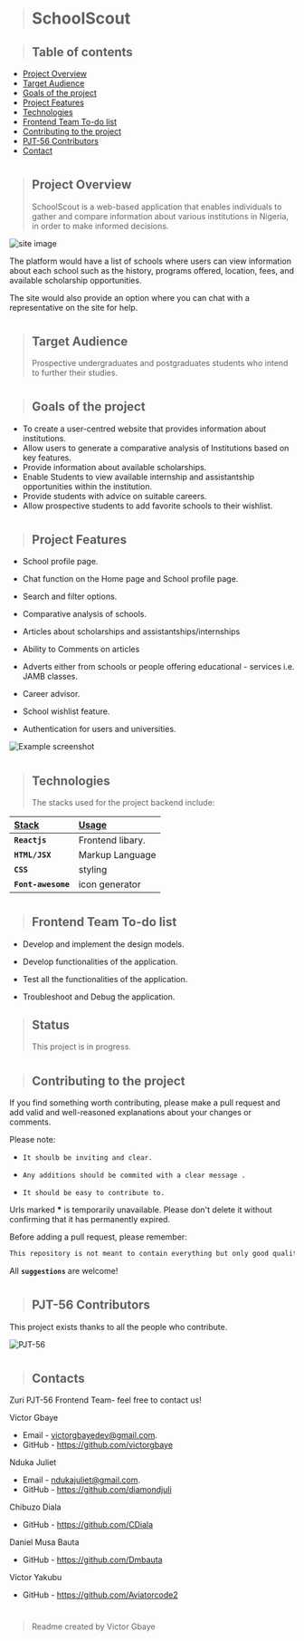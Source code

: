 > # SchoolScout

> ## Table of contents

- [Project Overview](#project-overview)
- [Target Audience](#target-audience)
- [Goals of the project](#goals-of-the-project)
- [Project Features](#project-features)
- [Technologies](#technologies)
- [Frontend Team To-do list](#frontend-team-to-do-list)
- [Contributing to the project](#contributing-to-the-project)
- [PJT-56 Contributors](#pjt-team-56-contributors)
- [Contact](#contact)

#

> ## Project Overview
>
> SchoolScout is a web-based application that enables individuals to gather and compare information about various institutions in Nigeria, in order to make informed decisions.

![site image](https://drive.google.com/uc?export=view&id=16Otrf-DKRwjCBjYJhP587dFUIP3vF1Bu)

The platform would have a list of schools where users can view information about each school such as the history, programs offered, location, fees, and available scholarship opportunities.

The site would also provide an option where you can chat with a representative on the site for help.

#

> ## Target Audience
>
> Prospective undergraduates and postgraduates students who intend to further their studies.

#

> ## Goals of the project

- To create a user-centred website that provides information about institutions.
- Allow users to generate a comparative analysis of Institutions based on key features.
- Provide information about available scholarships.
- Enable Students to view available internship and assistantship opportunities within the institution.
- Provide students with advice on suitable careers.
- Allow prospective students to add favorite schools to their wishlist.

#

> ## Project Features

- School profile page.

- Chat function on the Home page and School profile page.

- Search and filter options.

- Comparative analysis of schools.

- Articles about scholarships and assistantships/internships

- Ability to Comments on articles

- Adverts either from schools or people offering educational - services i.e. JAMB classes.

- Career advisor.

- School wishlist feature.

- Authentication for users and universities.

![Example screenshot](https://drive.google.com/uc?export=view&id=1wP4W7J4io1vX6J4RGYhdgM5I_OVDLs3n)

#

> ## Technologies
>
> The stacks used for the project backend include:

| <b><u>Stack</u></b> | <b><u>Usage</u></b> |
| :------------------ | :------------------ |
| **`Reactjs`**       | Frontend libary.    |
| **`HTML/JSX`**      | Markup Language     |
| **`CSS`**           | styling             |
| **`Font-awesome`**  | icon generator      |

#

> ## Frontend Team To-do list

- Develop and implement the design models.

- Develop functionalities of the application.

- Test all the functionalities of the application.

- Troubleshoot and Debug the application.

> ## Status
>
> This project is in progress.

#

> ## Contributing to the project

If you find something worth contributing, please make a pull request and add valid and well-reasoned explanations about your changes or comments.

Please note:

- `It shoulb be inviting and clear.`

- `Any additions should be commited with a clear message .`

- `It should be easy to contribute to.`

Urls marked **\*** is temporarily unavailable. Please don't delete it without confirming that it has permanently expired.

Before adding a pull request, please remember:

```diff
This repository is not meant to contain everything but only good quality verified information.
```

All **`suggestions`** are welcome!

#

> ## PJT-56 Contributors

This project exists thanks to all the people who contribute.

![PJT-56](https://drive.google.com/uc?export=view&id=1bVknrpW2bMCo4K_AX6tAHK5mTF0US1lT)

#

> ## Contacts

Zuri PJT-56 Frontend Team- feel free to contact us!

Victor Gbaye

- Email - victorgbayedev@gmail.com.
- GitHub - https://github.com/victorgbaye

Nduka Juliet

- Email - ndukajuliet@gmail.com.
- GitHub - https://github.com/diamondjuli

Chibuzo Diala

- GitHub - https://github.com/CDiala

Daniel Musa Bauta

- GitHub - https://github.com/Dmbauta

Victor Yakubu

- GitHub - https://github.com/Aviatorcode2

#

> Readme created by Victor Gbaye
